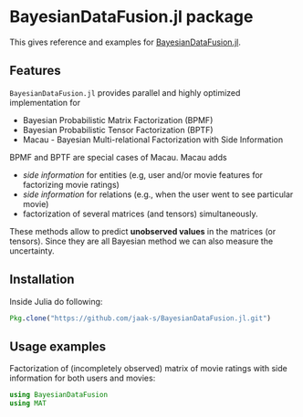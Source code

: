 # BayesianDataFusion.jl package

This gives reference and examples for [BayesianDataFusion.jl](https://github.com/jaak-s/BayesianDataFusion.jl).

## Features
`BayesianDataFusion.jl` provides parallel and highly optimized implementation for

*  Bayesian Probabilistic Matrix Factorization (BPMF)
*  Bayesian Probabilistic Tensor Factorization (BPTF)
*  Macau - Bayesian Multi-relational Factorization with Side Information

BPMF and BPTF are special cases of Macau. Macau adds

*  *side information* for entities (e.g, user and/or movie features for factorizing movie ratings)
*  *side information* for relations (e.g., when the user went to see particular movie)
*  factorization of several matrices (and tensors) simultaneously.

These methods allow to predict **unobserved values** in the matrices (or tensors). Since they are all Bayesian method we can also measure the uncertainty.

## Installation
Inside Julia do following:
```julia
Pkg.clone("https://github.com/jaak-s/BayesianDataFusion.jl.git")
```

## Usage examples
Factorization of (incompletely observed) matrix of movie ratings with side information for both users and movies:
```julia
using BayesianDataFusion
using MAT
```
